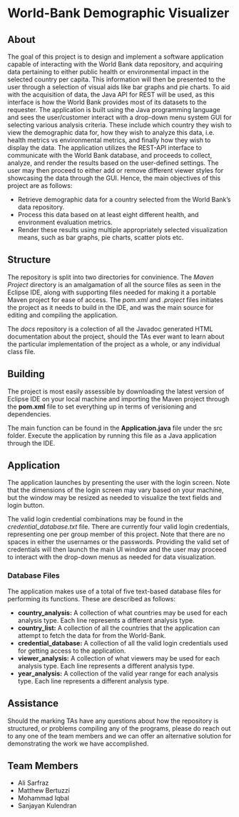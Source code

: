 # World-Bank Demographic Visualizer

## About
The goal of this project is to design and implement a software application capable of interacting with the 
World Bank data repository, and acquiring data pertaining to either public health or environmental impact 
in the selected country per capita. This information will then be presented to the user through a selection 
of visual aids like bar graphs and pie charts. To aid with the acquisition of data, the Java API for REST will 
be used, as this interface is how the World Bank provides most of its datasets to the requester.
The application is built using the Java programming language and sees the user/customer interact with a 
drop-down menu system GUI for selecting various analysis criteria. These include which country they wish to view 
the demographic data for, how they wish to analyze this data, i.e. health metrics vs environmental metrics, 
and finally how they wish to display the data. The application utilizes the REST-API interface to 
communicate with the World Bank database, and proceeds to collect, analyze, and render the results 
based on the user-defined settings. The user may then proceed to either add or remove different viewer styles 
for showcasing the data through the GUI. Hence, the main objectives of this project are as follows:
* Retrieve demographic data for a country selected from the World Bank’s data repository.
* Process this data based on at least eight different health, and environment evaluation metrics.
* Render these results using multiple appropriately selected visualization means, such as bar 
graphs, pie charts, scatter plots etc.

## Structure
The repository is split into two directories for convinience. The *Maven Project* directory is an amalgamation of all the source files
as seen in the Eclipse IDE, along with supporting files needed for making it a portable Maven project for ease of access. The *pom.xml* and *.project* files initiates the project as it needs to build in the IDE, and was the main source for editing and compiling the application.

The *docs* repository is a colection of all the Javadoc generated HTML documentation about the project, should the TAs ever want to learn about the particular implementation of the project as a whole, or any individual class file.

## Building
The project is most easily assessible by downloading the latest version of Eclipse IDE on your local machine and importing
the Maven project through the **pom.xml** file to set everything up in terms of verisioning and dependencies.

The main function can be found in the **Application.java** file under the src folder. Execute the application by running this file as a Java application through the IDE. 

## Application
The application launches by presenting the user with the login screen. Note that the dimensions of the login screen may vary based on your machine, but the window may be resized as needed to visualize the text fields and login button.

The valid login credential combinations may be found in the *credential_database.txt* file. There are currently four valid login credentials, representing one per group member of this project. Note that there are no spaces in either the usernames or the passwords. Providing the valid set of credentials will then launch the main UI window and the user may proceed to interact with the drop-down menus as needed for data visualization.

### Database Files
The application makes use of a total of five text-based database files for performing its functions. These are described as follows:
* **country_analysis:** A collection of what countries may be used for each analysis type. Each line represents a different analysis type.
* **country_list:** A collection of all the countries that the application can attempt to fetch the data for from the World-Bank.
* **credential_database:** A collection of all the valid login credentials used for getting access to the application.
* **viewer_analysis:** A collection of what viewers may be used for each analysis type. Each line represents a different analysis type.
* **year_analysis:** A collection of the valid year range for each analysis type. Each line represents a different analysis type.

## Assistance 
Should the marking TAs have any questions about how the repository is structured, or problems compiling any of the programs, please
do reach out to any one of the team members and we can offer an alternative solution for demonstrating the work we have accomplished.

## Team Members
* Ali Sarfraz
* Matthew Bertuzzi
* Mohammad Iqbal
* Sanjayan Kulendran
